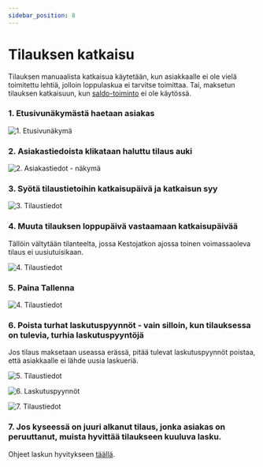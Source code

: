 ```yaml
---
sidebar_position: 8
---
```


# Tilauksen katkaisu

Tilauksen manuaalista katkaisua käytetään, kun asiakkaalle ei ole vielä toimitettu lehtiä, jolloin loppulaskua ei tarvitse toimittaa. Tai, maksetun tilauksen katkaisuun, kun [saldo-toiminto](https://support.taikatilaus.fi/docs/ohjeet/yleiset_ominaisuudet/saldo) ei ole käytössä.

### 1. Etusivunäkymästä haetaan asiakas

![1. Etusivunäkymä](/img/pikaohjeet/hakuehto.png)

### 2. Asiakastiedoista klikataan haluttu tilaus auki

![2. Asiakastiedot - näkymä](/img/pikaohjeet/asiamieskoodi-lisays2.png)

### 3. Syötä tilaustietoihin katkaisupäivä ja katkaisun syy

![3. Tilaustiedot](/img/pikaohjeet/Tilauksen_Katkaisu3.png)

### 4. Muuta tilauksen loppupäivä vastaamaan katkaisupäivää

Tällöin vältytään tilanteelta, jossa Kestojatkon ajossa toinen voimassaoleva tilaus ei uusiutuisikaan.

![4. Tilaustiedot](/img/pikaohjeet/Tilauksen_Katkaisu5.png)

### 5. Paina Tallenna

![4. Tilaustiedot](/img/pikaohjeet/Tilauksen_Katkaisu4.png)

### 6. Poista turhat laskutuspyynnöt - vain silloin, kun tilauksessa on tulevia, turhia laskutuspyyntöjä

Jos tilaus maksetaan useassa erässä, pitää tulevat laskutuspyynnöt poistaa, että asiakkaalle ei lähde uusia laskueriä.

![5. Tilaustiedot](/img/pikaohjeet/katkaisu.png)

![6. Laskutuspyynnöt](/img/pikaohjeet/katkaisu2.png)

![7. Tilaustiedot](/img/pikaohjeet/katkaisu3.png)

### 7. Jos kyseessä on juuri alkanut tilaus, jonka asiakas on peruuttanut, muista hyvittää tilaukseen kuuluva lasku. 

Ohjeet laskun hyvitykseen [täällä](https://support.taikatilaus.fi/docs/pikaohjeet/hyvityslasku).